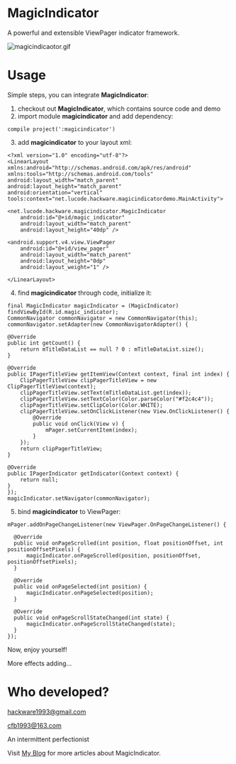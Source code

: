 # MagicIndicator
A powerful and extensible ViewPager indicator framework.

![magicindicaotor.gif](https://github.com/hackware1993/MagicIndicator/blob/master/magicindicator.gif)

# Usage
Simple steps, you can integrate **MagicIndicator**:

1. checkout out **MagicIndicator**, which contains source code and demo
2. import module **magicindicator** and add dependency:

  ```
  compile project(':magicindicator')
  ```
  
3. add **magicindicator** to your layout xml:

  ```
  <?xml version="1.0" encoding="utf-8"?>
  <LinearLayout xmlns:android="http://schemas.android.com/apk/res/android"
  xmlns:tools="http://schemas.android.com/tools"
  android:layout_width="match_parent"
  android:layout_height="match_parent"
  android:orientation="vertical"
  tools:context="net.lucode.hackware.magicindicatordemo.MainActivity">
  
  <net.lucode.hackware.magicindicator.MagicIndicator
      android:id="@+id/magic_indicator"
      android:layout_width="match_parent"
      android:layout_height="40dp" />
  
  <android.support.v4.view.ViewPager
      android:id="@+id/view_pager"
      android:layout_width="match_parent"
      android:layout_height="0dp"
      android:layout_weight="1" />
  
  </LinearLayout>
  ```

4. find **magicindicator** through code, initialize it:

  ```
  final MagicIndicator magicIndicator = (MagicIndicator) findViewById(R.id.magic_indicator);
  CommonNavigator commonNavigator = new CommonNavigator(this);
  commonNavigator.setAdapter(new CommonNavigatorAdapter() {
  
  @Override
  public int getCount() {
      return mTitleDataList == null ? 0 : mTitleDataList.size();
  }
  
  @Override
  public IPagerTitleView getItemView(Context context, final int index) {
      ClipPagerTitleView clipPagerTitleView = new ClipPagerTitleView(context);
      clipPagerTitleView.setText(mTitleDataList.get(index));
      clipPagerTitleView.setTextColor(Color.parseColor("#f2c4c4"));
      clipPagerTitleView.setClipColor(Color.WHITE);
      clipPagerTitleView.setOnClickListener(new View.OnClickListener() {
          @Override
          public void onClick(View v) {
              mPager.setCurrentItem(index);
          }
      });
      return clipPagerTitleView;
  }
  
  @Override
  public IPagerIndicator getIndicator(Context context) {
      return null;
  }
  });
  magicIndicator.setNavigator(commonNavigator);
  ```
5. bind **magicindicator** to ViewPager:

  ```
  mPager.addOnPageChangeListener(new ViewPager.OnPageChangeListener() {
  
    @Override
    public void onPageScrolled(int position, float positionOffset, int positionOffsetPixels) {
        magicIndicator.onPageScrolled(position, positionOffset, positionOffsetPixels);
    }
  
    @Override
    public void onPageSelected(int position) {
        magicIndicator.onPageSelected(position);
    }
  
    @Override
    public void onPageScrollStateChanged(int state) {
        magicIndicator.onPageScrollStateChanged(state);
    }
  });
  ```

Now, enjoy yourself!

More effects adding...

# Who developed?

hackware1993@gmail.com

cfb1993@163.com

An intermittent perfectionist

Visit [My Blog](http://hackware.lucode.net) for more articles about MagicIndicator.
